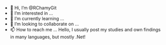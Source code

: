 - 👋 Hi, I’m @RChamyGit
- 👀 I’m interested in ...
- 🌱 I’m currently learning ...
- 💞️ I’m looking to collaborate on ...
- 📫 How to reach me ...
Hello, I usually post my studies and own findings in many languages, but mostly .Net!
<!---
RChamyGit/RChamyGit is a ✨ special ✨ repository because its `README.md` (this file) appears on your GitHub profile.
You can click the Preview link to take a look at your changes.
--->

